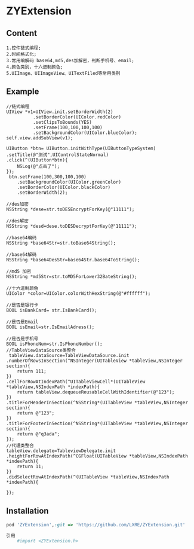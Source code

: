 # ZYExtension
## Content
```
1.控件链式编程;
2.时间格式化;
3.常用编解码 base64,md5,des加解密，判断手机号、email;
4.颜色类别，十六进制颜色;
5.UIImage、UIImageView、UITextFiled等常用类别
```

## Example
    //链式编程
    UIView *v1=UIView.init.setBorderWidth(2)
              .setBorderColor(UIColor.redColor)
              .setClipsToBounds(YES)
              .setFrame(100,100,100,100)
              .setBackgroundColor(UIColor.blueColor);
    self.view.addSubView(v1);
    
    UIButton *btn= UIButton.initWithType(UIButtonTypeSystem)
    .setTitle(@"测试",UIControlStateNormal)
    .click(^(UIButton*btn){
        NSLog(@"点击了");
    });
     btn.setFrame(100,300,100,100)
        .setBackgroundColor(UIColor.greenColor)
        .setBorderColor(UIColor.blackColor)
        .setBorderWidth(2);
    
    //des加密
    NSString *dese=str.toDESEncryptForKey(@"11111");
    
    //des解密
    NSString *desd=dese.toDESDecryptForKey(@"11111");
    
    //base64编码
    NSString *base64Str=str.toBase64String();
    
    //base64解码
    NSString *base64DesStr=base64Str.base64ToString();
    
    //md5 加密
    NSString *md5Str=str.toMD5ForLower32BateString();
    
    //十六进制颜色
    UIColor *color=UIColor.colorWithHexString(@"#ffffff");
    
    //是否是银行卡
    BOOL isBankCard= str.IsBankCard();
    
    //是否是Email
    BOOL isEmail=str.IsEmailAdress();
    
    //是否是手机号
    BOOL isPhoneNum=str.IsPhoneNumber();
    //TableViewDataSource类整合
     tableView.dataSource=TableViewDataSource.init
    .numberOfRowsInSection(^NSInteger(UITableView *tableView,NSInteger section){
        return 111;
    })
    .cellForRowAtIndexPath(^UITableViewCell*(UITableView *tableView,NSIndexPath *indexPath){
        return tableView.dequeueReusableCellWithIdentifier(@"123");
    })
    .titleForHeaderInSection(^NSString*(UITableView *tableView,NSInteger section){
        return @"123";
    })
    .titleForFooterInSection(^NSString*(UITableView *tableView,NSInteger section){
        return @"q3ada";
    });
    //代理类整合
    tableView.delegate=TableviewDelegate.init
    .heightForRowAtIndexPath(^CGFloat(UITableView *tableView,NSIndexPath *indexPath){
        return 11;
    })
    .didSelectRowAtIndexPath(^(UITableView *tableView,NSIndexPath *indexPath){
        
    });
## Installation

```ruby
pod 'ZYExtension',:git => 'https://github.com/LXRE/ZYExtension.git'

引用
    #import <ZYExtension.h>
```


